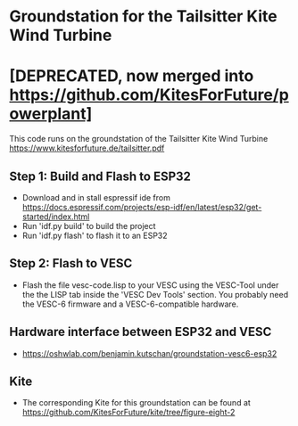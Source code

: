 # Groundstation for the Tailsitter Kite Wind Turbine
# [DEPRECATED, now merged into https://github.com/KitesForFuture/powerplant]

This code runs on the groundstation of the Tailsitter Kite Wind Turbine https://www.kitesforfuture.de/tailsitter.pdf

## Step 1: Build and Flash to ESP32
* Download and in stall espressif ide from https://docs.espressif.com/projects/esp-idf/en/latest/esp32/get-started/index.html
* Run 'idf.py build' to build the project
* Run 'idf.py flash' to flash it to an ESP32


## Step 2: Flash to VESC
* Flash the file vesc-code.lisp to your VESC using the VESC-Tool under the the LISP tab inside the 'VESC Dev Tools' section. You probably need the VESC-6 firmware and a VESC-6-compatible hardware.

## Hardware interface between ESP32 and VESC
* https://oshwlab.com/benjamin.kutschan/groundstation-vesc6-esp32

## Kite
* The corresponding Kite for this groundstation can be found at https://github.com/KitesForFuture/kite/tree/figure-eight-2
